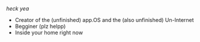 *heck yea*

- Creator of the (unfinished) app.OS and the (also unfinished) Un-Internet
- Begginer (plz helpp)
- Inside your home right now
